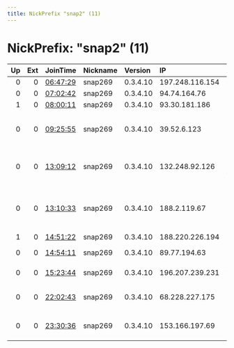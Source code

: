 ```yaml
---
title: NickPrefix "snap2" (11)
---
```


# NickPrefix: "snap2" (11)

|   Up |   Ext | JoinTime                                                                                            | Nickname   | Version   | IP              | AS                                      | CC   |   ORp |   Dirp | OS    | Contact   |   eFamMembers |
|-----:|------:|:----------------------------------------------------------------------------------------------------|:-----------|:----------|:----------------|:----------------------------------------|:-----|------:|-------:|:------|:----------|--------------:|
|    0 |     0 | [06:47:29](https://metrics.torproject.org/rs.html#details/A0E85BA1E3874E8A98B57CE52EB16431EDE32E74) | snap269    | 0.3.4.10  | 197.248.116.154 | Safaricom                               | ke   | 45139 |      0 | Linux | None      |             1 |
|    0 |     0 | [07:02:42](https://metrics.torproject.org/rs.html#details/F8E260D9B9E4C4F8C83B7E7B4D415AD05F62C20A) | snap269    | 0.3.4.10  | 94.74.164.76    | Farahoosh Dena                          | ir   | 34637 |      0 | Linux | None      |             1 |
|    1 |     0 | [08:00:11](https://metrics.torproject.org/rs.html#details/DFDE6A599C22B5E79CC8A2F4B1C6280B94C32BDA) | snap269    | 0.3.4.10  | 93.30.181.186   | SFR SA                                  | fr   | 40219 |      0 | Linux | None      |             1 |
|    0 |     0 | [09:25:55](https://metrics.torproject.org/rs.html#details/150EE199A7BDFF6964CF802747A723E9D9F773E5) | snap269    | 0.3.4.10  | 39.52.6.123     | Pakistan Telecom Company Limited        | pk   | 35925 |      0 | Linux | None      |             1 |
|    0 |     0 | [13:09:12](https://metrics.torproject.org/rs.html#details/EBA509145213DAC7F02BB7973E8F425E49CFD6CA) | snap269    | 0.3.4.10  | 132.248.92.126  | Universidad Nacional Autonoma de Mexico | mx   | 46105 |      0 | Linux | None      |             1 |
|    0 |     0 | [13:10:33](https://metrics.torproject.org/rs.html#details/6DA78D82BAC347A0C3BCE2D8D7A67B2D3E546329) | snap269    | 0.3.4.10  | 188.2.119.67    | Serbia BroadBand-Srpske Kablovske mreze | rs   | 35457 |      0 | Linux | None      |             1 |
|    1 |     0 | [14:51:22](https://metrics.torproject.org/rs.html#details/ABD9D5854EBC5E135DA4A55F17CCE7DF8452EB38) | snap269    | 0.3.4.10  | 188.220.226.194 | Sky UK Limited                          | gb   | 38829 |      0 | Linux | None      |             1 |
|    0 |     0 | [14:54:11](https://metrics.torproject.org/rs.html#details/C6839C265696166069678C438400CCCF254ABCFA) | snap269    | 0.3.4.10  | 89.77.194.63    | Liberty Global B.V.                     | pl   | 38993 |      0 | Linux | None      |             1 |
|    0 |     0 | [15:23:44](https://metrics.torproject.org/rs.html#details/63236D6CB33751EB6AC6F1053A81D7C1162060DB) | snap269    | 0.3.4.10  | 196.207.239.231 | Autonomous System                       | sn   | 44537 |      0 | Linux | None      |             1 |
|    0 |     0 | [22:02:43](https://metrics.torproject.org/rs.html#details/C78DAA2E7F47A47C2C490AEA2B92E2EFCC332964) | snap269    | 0.3.4.10  | 68.228.227.175  | Cox Communications Inc.                 | us   | 36755 |      0 | Linux | None      |             1 |
|    0 |     0 | [23:30:36](https://metrics.torproject.org/rs.html#details/ADD4C64ABFFF4D1C5BDB78CE4E76F116B69852D6) | snap269    | 0.3.4.10  | 153.166.197.69  | NTT Communications Corporation          | jp   | 39089 |      0 | Linux | None      |             1 |
